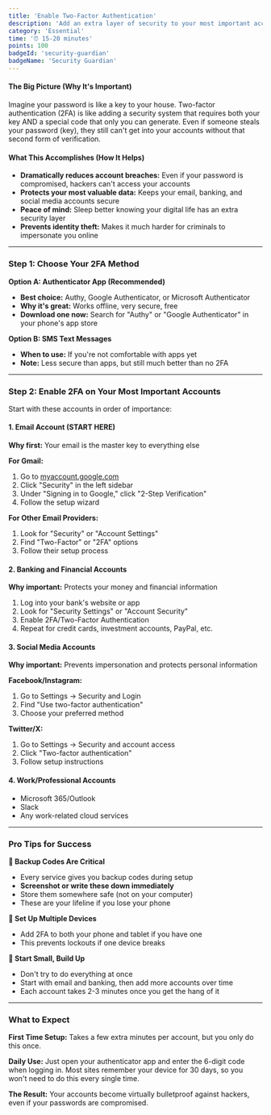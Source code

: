 ```yaml
---
title: 'Enable Two-Factor Authentication'
description: 'Add an extra layer of security to your most important accounts with 2FA.'
category: 'Essential'
time: '⏰ 15-20 minutes'
points: 100
badgeId: 'security-guardian'
badgeName: 'Security Guardian'
---
```


#### The Big Picture (Why It's Important)
Imagine your password is like a key to your house. Two-factor authentication (2FA) is like adding a security system that requires both your key AND a special code that only you can generate. Even if someone steals your password (key), they still can't get into your accounts without that second form of verification.

#### What This Accomplishes (How It Helps)
* **Dramatically reduces account breaches:** Even if your password is compromised, hackers can't access your accounts
* **Protects your most valuable data:** Keeps your email, banking, and social media accounts secure
* **Peace of mind:** Sleep better knowing your digital life has an extra security layer
* **Prevents identity theft:** Makes it much harder for criminals to impersonate you online

---

### Step 1: Choose Your 2FA Method

**Option A: Authenticator App (Recommended)**
* **Best choice:** Authy, Google Authenticator, or Microsoft Authenticator
* **Why it's great:** Works offline, very secure, free
* **Download one now:** Search for "Authy" or "Google Authenticator" in your phone's app store

**Option B: SMS Text Messages**
* **When to use:** If you're not comfortable with apps yet
* **Note:** Less secure than apps, but still much better than no 2FA

---

### Step 2: Enable 2FA on Your Most Important Accounts

Start with these accounts in order of importance:

#### 1. Email Account (START HERE)
**Why first:** Your email is the master key to everything else

**For Gmail:**
1. Go to [myaccount.google.com](https://myaccount.google.com)
2. Click "Security" in the left sidebar
3. Under "Signing in to Google," click "2-Step Verification"
4. Follow the setup wizard

**For Other Email Providers:**
1. Look for "Security" or "Account Settings"
2. Find "Two-Factor" or "2FA" options
3. Follow their setup process

#### 2. Banking and Financial Accounts
**Why important:** Protects your money and financial information
1. Log into your bank's website or app
2. Look for "Security Settings" or "Account Security"
3. Enable 2FA/Two-Factor Authentication
4. Repeat for credit cards, investment accounts, PayPal, etc.

#### 3. Social Media Accounts
**Why important:** Prevents impersonation and protects personal information

**Facebook/Instagram:**
1. Go to Settings → Security and Login
2. Find "Use two-factor authentication"
3. Choose your preferred method

**Twitter/X:**
1. Go to Settings → Security and account access
2. Click "Two-factor authentication"
3. Follow setup instructions

#### 4. Work/Professional Accounts
* Microsoft 365/Outlook
* Slack
* Any work-related cloud services

---

### Pro Tips for Success

**🔑 Backup Codes Are Critical**
* Every service gives you backup codes during setup
* **Screenshot or write these down immediately**
* Store them somewhere safe (not on your computer)
* These are your lifeline if you lose your phone

**📱 Set Up Multiple Devices**
* Add 2FA to both your phone and tablet if you have one
* This prevents lockouts if one device breaks

**🔄 Start Small, Build Up**
* Don't try to do everything at once
* Start with email and banking, then add more accounts over time
* Each account takes 2-3 minutes once you get the hang of it

---

### What to Expect

**First Time Setup:** Takes a few extra minutes per account, but you only do this once.

**Daily Use:** Just open your authenticator app and enter the 6-digit code when logging in. Most sites remember your device for 30 days, so you won't need to do this every single time.

**The Result:** Your accounts become virtually bulletproof against hackers, even if your passwords are compromised.
